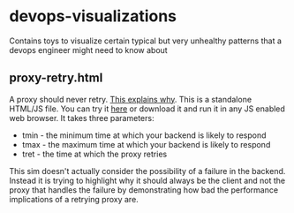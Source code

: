 # devops-visualizations

Contains toys to visualize certain typical but very unhealthy patterns that a devops engineer might need to know about

## proxy-retry.html

A proxy should never retry. [This explains why](http://artiverse.net/?p=466). This is a standalone HTML/JS file. You can try it [here](http://frumpel.github.io/devops-visualizations/proxy-retry.html) or download it and run it in any JS enabled web browser. It takes three parameters:

* tmin - the minimum time at which your backend is likely to respond
* tmax - the maximum time at which your backend is likely to respond
* tret - the time at which the proxy retries 

This sim doesn't actually consider the possibility of a failure in the backend. Instead it is trying to highlight why it should always be the client and not the proxy that handles the failure by demonstrating how bad the performance implications of a retrying proxy are. 
